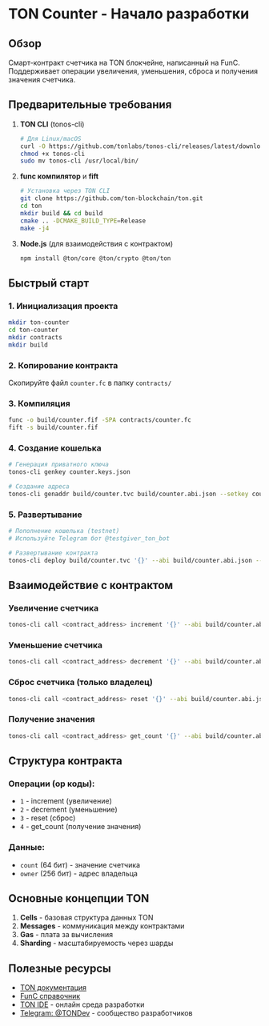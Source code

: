 # TON Counter - Начало разработки

## Обзор

Смарт-контракт счетчика на TON блокчейне, написанный на FunC. Поддерживает операции увеличения, уменьшения, сброса и получения значения счетчика.

## Предварительные требования

1. **TON CLI** (tonos-cli)
   ```bash
   # Для Linux/macOS
   curl -O https://github.com/tonlabs/tonos-cli/releases/latest/download/tonos-cli
   chmod +x tonos-cli
   sudo mv tonos-cli /usr/local/bin/
   ```

2. **func компилятор** и **fift**
   ```bash
   # Установка через TON CLI
   git clone https://github.com/ton-blockchain/ton.git
   cd ton
   mkdir build && cd build
   cmake .. -DCMAKE_BUILD_TYPE=Release
   make -j4
   ```

3. **Node.js** (для взаимодействия с контрактом)
   ```bash
   npm install @ton/core @ton/crypto @ton/ton
   ```

## Быстрый старт

### 1. Инициализация проекта
```bash
mkdir ton-counter
cd ton-counter
mkdir contracts
mkdir build
```

### 2. Копирование контракта
Скопируйте файл `counter.fc` в папку `contracts/`

### 3. Компиляция
```bash
func -o build/counter.fif -SPA contracts/counter.fc
fift -s build/counter.fif
```

### 4. Создание кошелька
```bash
# Генерация приватного ключа
tonos-cli genkey counter.keys.json

# Создание адреса
tonos-cli genaddr build/counter.tvc build/counter.abi.json --setkey counter.keys.json
```

### 5. Развертывание
```bash
# Пополнение кошелька (testnet)
# Используйте Telegram бот @testgiver_ton_bot

# Развертывание контракта
tonos-cli deploy build/counter.tvc '{}' --abi build/counter.abi.json --sign counter.keys.json
```

## Взаимодействие с контрактом

### Увеличение счетчика
```bash
tonos-cli call <contract_address> increment '{}' --abi build/counter.abi.json --sign counter.keys.json
```

### Уменьшение счетчика
```bash
tonos-cli call <contract_address> decrement '{}' --abi build/counter.abi.json --sign counter.keys.json
```

### Сброс счетчика (только владелец)
```bash
tonos-cli call <contract_address> reset '{}' --abi build/counter.abi.json --sign counter.keys.json
```

### Получение значения
```bash
tonos-cli call <contract_address> get_count '{}' --abi build/counter.abi.json
```

## Структура контракта

### Операции (op коды):
- `1` - increment (увеличение)
- `2` - decrement (уменьшение) 
- `3` - reset (сброс)
- `4` - get_count (получение значения)

### Данные:
- `count` (64 бит) - значение счетчика
- `owner` (256 бит) - адрес владельца

## Основные концепции TON

1. **Cells** - базовая структура данных TON
2. **Messages** - коммуникация между контрактами
3. **Gas** - плата за вычисления
4. **Sharding** - масштабируемость через шарды

## Полезные ресурсы

- [TON документация](https://ton.org/docs/)
- [FunC справочник](https://ton.org/docs/develop/func/overview)
- [TON IDE](https://ide.ton.org/) - онлайн среда разработки
- [Telegram: @TONDev](https://t.me/tondev) - сообщество разработчиков